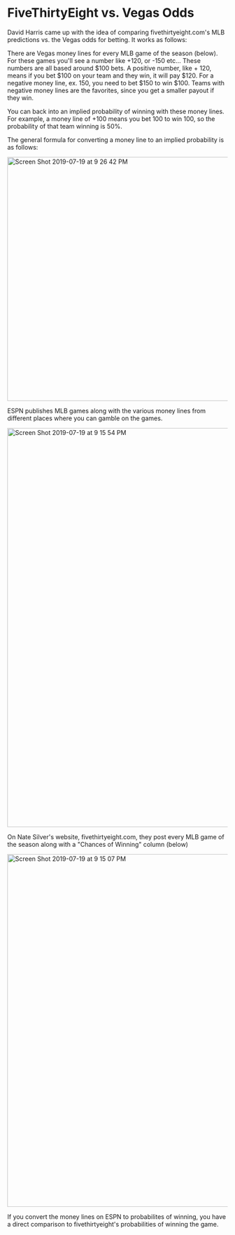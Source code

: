 # FiveThirtyEight vs. Vegas Odds 

David Harris came up with the idea of comparing fivethirtyeight.com's MLB predictions vs. the Vegas odds for betting. It works as follows: 


There are Vegas money lines for every MLB game of the season (below). For these games you'll see a number like +120, or -150 etc... These numbers are all based around $100 bets. A positive number, like + 120, means if you bet $100 on your team and they win, it will pay $120. For a negative money line, ex. 150, you need to bet $150 to win $100. Teams with negative money lines are the favorites, since you get a smaller payout if they win. 

You can back into an implied probability of winning with these money lines. For example, a money line of +100 means you bet 100 to win 100, so the probability of that team winning is 50%. 

The general formula for converting a money line to an implied probability is as follows: 

<img width="558" alt="Screen Shot 2019-07-19 at 9 26 42 PM" src="https://user-images.githubusercontent.com/38504767/61572454-f202c080-aa6b-11e9-8025-cb362c04f10f.png">

ESPN publishes MLB games along with the various money lines from different places where you can gamble on the games. 

<img width="913" alt="Screen Shot 2019-07-19 at 9 15 54 PM" src="https://user-images.githubusercontent.com/38504767/61572382-8e2bc800-aa6a-11e9-89ac-03f7a9bde6d2.png">

On Nate Silver's website, fivethirtyeight.com, they post every MLB game of the season along with a "Chances of Winning" column (below)

<img width="807" alt="Screen Shot 2019-07-19 at 9 15 07 PM" src="https://user-images.githubusercontent.com/38504767/61572360-50c73a80-aa6a-11e9-8f02-27202fa8abe8.png">


If you convert the money lines on ESPN to probabilites of winning, you have a direct comparison to fivethirtyeight's probabilities of winning the game. 



